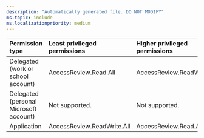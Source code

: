 ```yaml
---
description: "Automatically generated file. DO NOT MODIFY"
ms.topic: include
ms.localizationpriority: medium
---
```


|Permission type|Least privileged permissions|Higher privileged permissions|
|:---|:---|:---|
|Delegated (work or school account)|AccessReview.Read.All|AccessReview.ReadWrite.All|
|Delegated (personal Microsoft account)|Not supported.|Not supported.|
|Application|AccessReview.ReadWrite.All|AccessReview.Read.All|

